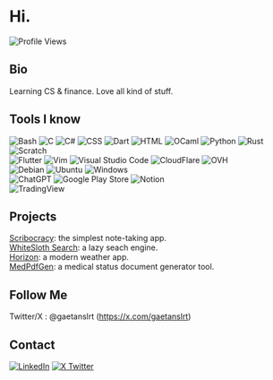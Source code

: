 # Hi.

![Profile Views](https://komarev.com/ghpvc/?username=gaetanslrt&color=blue)

## Bio
Learning CS & finance. Love all kind of stuff.

## Tools I know
![Bash](https://img.shields.io/badge/Bash-4EAA25?logo=gnubash&logoColor=fff)
![C](https://img.shields.io/badge/C-00599C?logo=c&logoColor=white)
![C#](https://custom-icon-badges.demolab.com/badge/C%23-%23239120.svg?logo=cshrp&logoColor=white)
![CSS](https://img.shields.io/badge/CSS-1572B6?logo=css3&logoColor=fff)
![Dart](https://img.shields.io/badge/Dart-%230175C2.svg?logo=dart&logoColor=white)
![HTML](https://img.shields.io/badge/HTML-%23E34F26.svg?logo=html5&logoColor=white)
![OCaml](https://img.shields.io/badge/OCaml-EC6813?logo=ocaml&logoColor=white)
![Python](https://img.shields.io/badge/-Python-3776AB?logo=python&logoColor=white&style=flat-square)
![Rust](https://img.shields.io/badge/Rust-%23000000.svg?e&logo=rust&logoColor=white)
![Scratch](https://img.shields.io/badge/Scratch-4D97FF?logo=scratch&logoColor=white)
<br>
![Flutter](https://img.shields.io/badge/Flutter-02569B?logo=flutter&logoColor=fff)
![Vim](https://img.shields.io/badge/Vim-%2311AB00.svg?logo=vim&logoColor=white)
![Visual Studio Code](https://custom-icon-badges.demolab.com/badge/Visual%20Studio%20Code-0078d7.svg?logo=vsc&logoColor=white)
![CloudFlare](https://img.shields.io/badge/Cloudflare-F38020.svg?style=for-the-badge&logo=Cloudflare&logoColor=white)
![OVH](https://img.shields.io/badge/OVH-123F6D.svg?style=for-the-badge&logo=OVH&logoColor=white)
<br>
![Debian](https://img.shields.io/badge/Debian-A81D33?logo=debian&logoColor=white)
![Ubuntu](https://img.shields.io/badge/Ubuntu-E95420?logo=ubuntu&logoColor=white)
![Windows](https://custom-icon-badges.demolab.com/badge/Windows-0078D6?logo=windows11&logoColor=white)
<br>
![ChatGPT](https://img.shields.io/badge/ChatGPT-74aa9c?logo=openai&logoColor=white)
![Google Play Store](https://img.shields.io/badge/Google_Play-414141?logo=google-play&logoColor=white)
![Notion](https://img.shields.io/badge/Notion-000?logo=notion&logoColor=fff)
<br>
![TradingView](https://img.shields.io/badge/TradingView-131622.svg?style=for-the-badge&logo=TradingView&logoColor=white)

## Projects
[Scribocracy](https://www.scribocracy.com): the simplest note-taking app.<br>
[WhiteSloth Search](https://whitesloth-search.pages.dev): a lazy seach engine.<br>
[Horizon](https://horizonapp.pages.dev): a modern weather app.<br>
[MedPdfGen](https://medpdfgen.pages.dev): a medical status document generator tool.

## Follow Me
Twitter/X : @gaetanslrt (https://x.com/gaetanslrt)

## Contact
[![LinkedIn](https://custom-icon-badges.demolab.com/badge/LinkedIn-0A66C2?logo=linkedin-white&logoColor=fff)](https://www.linkedin.com/in/gaetan-suillerot-294450327)
[![X Twitter](https://img.shields.io/badge/X-%23000000.svg?logo=X&logoColor=white)](https://x.com/GaetanSlrt)
